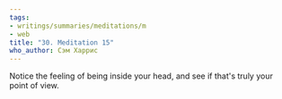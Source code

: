 ```yaml
---
tags:
- writings/summaries/meditations/m
- web
title: "30. Meditation 15"
who_author: Сэм Харрис
---
```


Notice the feeling of being inside your head, and see if that's truly your point of view.